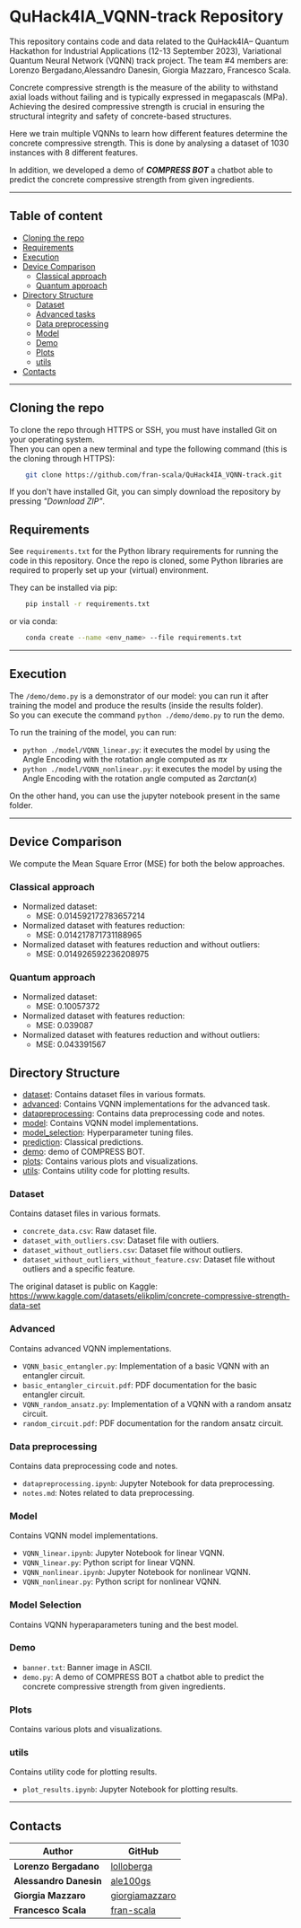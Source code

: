 # QuHack4IA_VQNN-track Repository

This repository contains code and data related to the QuHack4IA– Quantum Hackathon for Industrial Applications (12-13 September 2023), Variational Quantum Neural Network (VQNN) track project. The team #4 members are: Lorenzo Bergadano,Alessandro Danesin, Giorgia Mazzaro, Francesco Scala.

Concrete compressive strength is the measure of the ability to withstand axial loads without failing and is typically expressed in megapascals (MPa). Achieving the desired compressive strength is crucial in ensuring the structural integrity and safety of concrete-based structures.

Here we train multiple VQNNs to learn how different features determine the concrete compressive strength. This is done by analysing a dataset of 1030 instances with 8 different features.

In addition, we developed a demo of ***COMPRESS BOT*** a chatbot able to predict the concrete compressive strength from given ingredients.

-------------------------

## Table of content
- [Cloning the repo](#cloning-the-repo)
- [Requirements](#requirements)
- [Execution](#execution)
- [Device Comparison](#device-comparison)
  - [Classical approach](#classical-approach)
  - [Quantum approach](#quantum-approach)
- [Directory Structure](#directory-structure)
  - [Dataset](#dataset)
  - [Advanced tasks](#advanced)
  - [Data preprocessing](#data-preprocessing)
  - [Model](#Model)
  - [Demo](#Demo)
  - [Plots](#Plots)
  - [utils](#utils)
- [Contacts](#contacts)

------------------

## Cloning the repo
To clone the repo through HTTPS or SSH, you must have installed Git on your operating system.<br>
Then you can open a new terminal and type the following command (this is the cloning through HTTPS):
```bash
    git clone https://github.com/fran-scala/QuHack4IA_VQNN-track.git
```

If you don't have installed Git, you can simply download the repository by pressing <i>"Download ZIP"</i>.

## Requirements

See `requirements.txt` for the Python library requirements for running the code in this repository.
Once the repo is cloned, some Python libraries are required to properly set up your (virtual) environment.


They can be installed via pip:
```bash
    pip install -r requirements.txt
```

or via conda:
```bash
    conda create --name <env_name> --file requirements.txt
```
-----------------------
## Execution

The `/demo/demo.py` is a demonstrator of our model: you can run it after training the model and produce the results
(inside the results folder).<br>
So you can execute the command `python ./demo/demo.py` to run the demo.

To run the training of the model, you can run:
- `python ./model/VQNN_linear.py`: it executes the model by using the Angle Encoding with the rotation angle computed as 
  $\pi x$
- `python ./model/VQNN_nonlinear.py`: it executes the model by using the Angle Encoding with the rotation angle computed as
  $2arctan(x)$

On the other hand, you can use the jupyter notebook present in the same folder.

------------------------

## Device Comparison
We compute the Mean Square Error (MSE) for both the below approaches.
### Classical approach
- Normalized dataset:
  - MSE: 0.014592172783657214
- Normalized dataset with features reduction:
  - MSE: 0.014217871731188965
- Normalized dataset with features reduction and without outliers:
  - MSE: 0.014926592236208975
### Quantum approach
- Normalized dataset:
  - MSE: 0.10057372
- Normalized dataset with features reduction:
  - MSE: 0.039087
- Normalized dataset with features reduction and without outliers:
  - MSE: 0.043391567


## Directory Structure

- [dataset](#dataset): Contains dataset files in various formats.
- [advanced](#advanced): Contains VQNN implementations for the advanced task.
- [datapreprocessing](#data-preprocessing): Contains data preprocessing code and notes.
- [model](#model): Contains VQNN model implementations.
- [model_selection](#model-selection): Hyperparameter tuning files.
- [prediction](#prediction): Classical predictions.
- [demo](#demo): demo of COMPRESS BOT.
- [plots](#plots): Contains various plots and visualizations.
- [utils](#utils): Contains utility code for plotting results.

### Dataset
Contains dataset files in various formats.

- `concrete_data.csv`: Raw dataset file.
- `dataset_with_outliers.csv`: Dataset file with outliers.
- `dataset_without_outliers.csv`: Dataset file without outliers.
- `dataset_without_outliers_without_feature.csv`: Dataset file without outliers and a specific feature.

The original dataset is public on Kaggle: https://www.kaggle.com/datasets/elikplim/concrete-compressive-strength-data-set

### Advanced
Contains advanced VQNN implementations.

- `VQNN_basic_entangler.py`: Implementation of a basic VQNN with an entangler circuit.
- `basic_entangler_circuit.pdf`: PDF documentation for the basic entangler circuit.
- `VQNN_random_ansatz.py`: Implementation of a VQNN with a random ansatz circuit.
- `random_circuit.pdf`: PDF documentation for the random ansatz circuit.

### Data preprocessing
Contains data preprocessing code and notes.

- `datapreprocessing.ipynb`: Jupyter Notebook for data preprocessing.
- `notes.md`: Notes related to data preprocessing.

### Model
Contains VQNN model implementations.

- `VQNN_linear.ipynb`: Jupyter Notebook for linear VQNN.
- `VQNN_linear.py`: Python script for linear VQNN.
- `VQNN_nonlinear.ipynb`: Jupyter Notebook for nonlinear VQNN.
- `VQNN_nonlinear.py`: Python script for nonlinear VQNN.

### Model Selection
Contains VQNN hyperaparameters tuning and the best model.

### Demo

- `banner.txt`: Banner image in ASCII.
- `demo.py`: A demo of COMPRESS BOT a chatbot able to predict the concrete compressive strength from given ingredients.

### Plots
Contains various plots and visualizations.


### utils
Contains utility code for plotting results.

- `plot_results.ipynb`: Jupyter Notebook for plotting results.

-------------------------------------------------------------

## Contacts

| Author                 | GitHub                                     | 
|------------------------|--------------------------------------------|
| **Lorenzo Bergadano**  | [lolloberga](https://github.com/lolloberga) |
| **Alessandro Danesin** | [ale100gs](https://github.com/ale100gs)    |
| **Giorgia Mazzaro**    | [giorgiamazzaro](https://github.com/giorgiamazzaro)    |
| **Francesco Scala**    | [fran-scala](https://github.com/fran-scala) |
